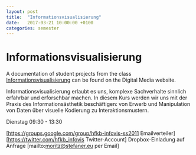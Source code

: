 ```yaml
---
layout: post
title:  "Informationsvisualisierung"
date:   2017-03-21 10:00:00 +0100
categories: semester
---
```


# Informationsvisualisierung

A documentation of student projects from the class [Informationsvisualisierung](http://digitalmedia-bremen.de/course/informationsvisualisierung/) can be found on the Digital Media website.

Informationsvisualisierung erlaubt es uns, komplexe Sachverhalte sinnlich erfahrbar und erforschbar machen. In diesem Kurs werden wir uns mit der Praxis des Informationsästhetik beschäftigen: von Erwerb und Manipulation von Daten über visuelle Kodierung zu Interaktionsmustern.

Dienstag 09:30 - 13:30

[https://groups.google.com/group/hfkb-infovis-ss2011  Emailverteiler]
[https://twitter.com/hfkb_infovis  Twitter-Account]
Dropbox-Einladung auf Anfrage [mailto:moritz@stefaner.eu per Email]


